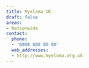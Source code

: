 ```yaml
---
title: Myeloma UK
draft: false
areas:
- Nationwide
contact:
  phone:
  - '0808 808 00 00'
  web_addresses:
  - http://www.myeloma.org.uk
---
```


